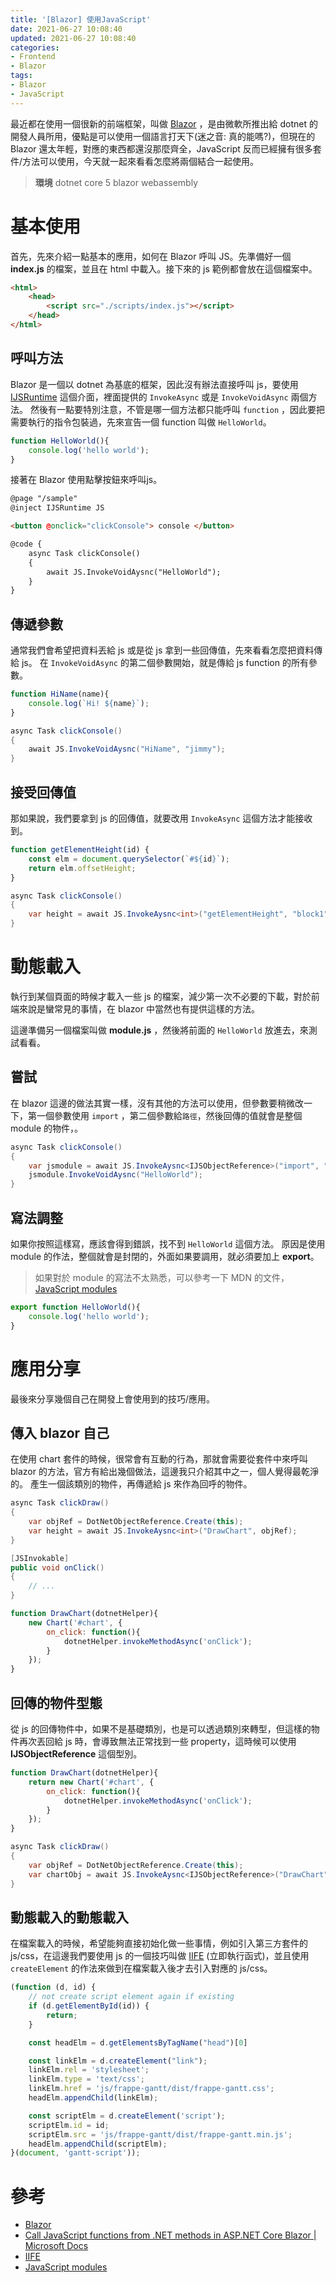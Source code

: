 ```yaml
---
title: '[Blazor] 使用JavaScript'
date: 2021-06-27 10:08:40
updated: 2021-06-27 10:08:40
categories:
- Frontend
- Blazor
tags:
- Blazor
- JavaScript
---
```


最近都在使用一個很新的前端框架，叫做 [Blazor](https://docs.microsoft.com/zh-tw/aspnet/core/blazor/?view=aspnetcore-5.0) ，是由微軟所推出給 dotnet 的開發人員所用，優點是可以使用一個語言打天下(迷之音: 真的能嗎?)，但現在的 Blazor 還太年輕，對應的東西都還沒那麼齊全，JavaScript 反而已經擁有很多套件/方法可以使用，今天就一起來看看怎麼將兩個結合一起使用。

<!-- more -->

> **環境**
>dotnet core 5
> blazor webassembly

# 基本使用

首先，先來介紹一點基本的應用，如何在 Blazor 呼叫 JS。先準備好一個 **index.js** 的檔案，並且在 html 中載入。接下來的 js 範例都會放在這個檔案中。

```html
<html>
    <head>
        <script src="./scripts/index.js"></script>
    </head>
</html>
```

## 呼叫方法

Blazor 是一個以 dotnet 為基底的框架，因此沒有辦法直接呼叫 js，要使用 [IJSRuntime](https://docs.microsoft.com/zh-tw/dotnet/api/microsoft.jsinterop.ijsruntime?view=dotnet-plat-ext-6.0) 這個介面，裡面提供的 `InvokeAsync` 或是 `InvokeVoidAsync` 兩個方法。
然後有一點要特別注意，不管是哪一個方法都只能呼叫 `function` ，因此要把需要執行的指令包裝過，先來宣告一個 function 叫做 `HelloWorld`。

```javascript
function HelloWorld(){
    console.log('hello world');
}
```

接著在 Blazor 使用點擊按鈕來呼叫js。

```html
@page "/sample"
@inject IJSRuntime JS

<button @onclick="clickConsole"> console </button>

@code {
	async Task clickConsole()
	{
		await JS.InvokeVoidAysnc("HelloWorld");
	}
}
```

## 傳遞參數

通常我們會希望把資料丟給 js 或是從 js 拿到一些回傳值，先來看看怎麼把資料傳給 js。
在 `InvokeVoidAsync` 的第二個參數開始，就是傳給 js function 的所有參數。

```javascript
function HiName(name){
    console.log(`Hi! ${name}`);
}
```

```c#
async Task clickConsole()
{
	await JS.InvokeVoidAysnc("HiName", "jimmy");
}
```

## 接受回傳值

那如果說，我們要拿到 js 的回傳值，就要改用 `InvokeAsync` 這個方法才能接收到。

```javascript
function getElementHeight(id) {
    const elm = document.querySelector(`#${id}`);
    return elm.offsetHeight;
}
```

```c#
async Task clickConsole()
{
	var height = await JS.InvokeAysnc<int>("getElementHeight", "block1");
}
```

# 動態載入

執行到某個頁面的時候才載入一些 js 的檔案，減少第一次不必要的下載，對於前端來說是蠻常見的事情，在 blazor 中當然也有提供這樣的方法。

這邊準備另一個檔案叫做 **module.js** ，然後將前面的 `HelloWorld` 放進去，來測試看看。

## 嘗試

在 blazor 這邊的做法其實一樣，沒有其他的方法可以使用，但參數要稍微改一下，第一個參數使用 `import` ，第二個參數給`路徑`，然後回傳的值就會是整個 module 的物件，。

```c#
async Task clickConsole()
{
	var jsmodule = await JS.InvokeAysnc<IJSObjectReference>("import", "./scripts/module.js");
    jsmodule.InvokeVoidAysnc("HelloWorld");
}
```

## 寫法調整

如果你按照這樣寫，應該會得到錯誤，找不到 `HelloWorld` 這個方法。
原因是使用 module 的作法，整個就會是封閉的，外面如果要調用，就必須要加上 **export**。

> 如果對於 module 的寫法不太熟悉，可以參考一下 MDN 的文件，[JavaScript modules](https://developer.mozilla.org/en-US/docs/Web/JavaScript/Guide/Modules)

```javascript
export function HelloWorld(){
    console.log('hello world');
}
```

# 應用分享

最後來分享幾個自己在開發上會使用到的技巧/應用。

## 傳入 blazor 自己

在使用 chart 套件的時候，很常會有互動的行為，那就會需要從套件中來呼叫 blazor 的方法，官方有給出幾個做法，這邊我只介紹其中之一，個人覺得最乾淨的。
產生一個該類別的物件，再傳遞給 js 來作為回呼的物件。

```c#
async Task clickDraw()
{
	var objRef = DotNetObjectReference.Create(this);
	var height = await JS.InvokeAysnc<int>("DrawChart", objRef);
}

[JSInvokable]
public void onClick()
{
    // ...
}
```

```javascript
function DrawChart(dotnetHelper){
	new Chart('#chart', {
		on_click: function(){
			dotnetHelper.invokeMethodAsync('onClick');
		}
	});
}
```

## 回傳的物件型態

從 js 的回傳物件中，如果不是基礎類別，也是可以透過類別來轉型，但這樣的物件再次丟回給 js 時，會導致無法正常找到一些 property，這時候可以使用 **IJSObjectReference** 這個型別。

```javascript
function DrawChart(dotnetHelper){
	return new Chart('#chart', {
		on_click: function(){
			dotnetHelper.invokeMethodAsync('onClick');
		}
	});
}
```

```c#
async Task clickDraw()
{
	var objRef = DotNetObjectReference.Create(this);
	var chartObj = await JS.InvokeAysnc<IJSObjectReference>("DrawChart", objRef);
}
```
## 動態載入的動態載入

在檔案載入的時候，希望能夠直接初始化做一些事情，例如引入第三方套件的 js/css，在這邊我們要使用 js 的一個技巧叫做 [IIFE](https://developer.mozilla.org/en-US/docs/Glossary/IIFE) (立即執行函式)，並且使用 `createElement` 的作法來做到在檔案載入後才去引入對應的 js/css。

```javascript
(function (d, id) {
    // not create script element again if existing
    if (d.getElementById(id)) {
        return;
    }

    const headElm = d.getElementsByTagName("head")[0]

    const linkElm = d.createElement("link");
    linkElm.rel = 'stylesheet';
    linkElm.type = 'text/css';
    linkElm.href = 'js/frappe-gantt/dist/frappe-gantt.css';
    headElm.appendChild(linkElm);

    const scriptElm = d.createElement('script');
    scriptElm.id = id;
    scriptElm.src = 'js/frappe-gantt/dist/frappe-gantt.min.js';
    headElm.appendChild(scriptElm);
}(document, 'gantt-script'));
```

# 參考

* [Blazor](https://docs.microsoft.com/zh-tw/aspnet/core/blazor/?view=aspnetcore-5.0)
* [Call JavaScript functions from .NET methods in ASP.NET Core Blazor | Microsoft Docs](https://docs.microsoft.com/en-us/aspnet/core/blazor/javascript-interoperability/call-javascript-from-dotnet?view=aspnetcore-5.0)
* [IIFE](https://developer.mozilla.org/en-US/docs/Glossary/IIFE)
* [JavaScript modules](https://developer.mozilla.org/en-US/docs/Web/JavaScript/Guide/Modules)